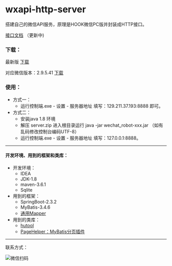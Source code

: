 # wxapi-http-server
搭建自己的微信API服务，原理是HOOK微信PC版并封装成HTTP接口。




[接口文档](https://xiaomujiayou.github.io/wxapi/ "接口文档") （更新中)

### 下载：

最新版 [下载](https://github.com/xiaomujiayou/wxapi-http-server/releases "下载")

对应微信版本：2.9.5.41 [下载](https://share.weiyun.com/egS8Mx3F "下载")


### 使用：


- 方式一：
  - 运行控制端.exe - 设置 - 服务器地址 填写：129.211.37.193:8888 即可。
- 方式二：
  - 安装java 1.8 环境
  - 解压 server.zip 进入根目录运行 java -jar wechat_robot-xxx.jar （如有乱码修改控制台编码UTF-8）
  - 运行控制端.exe - 设置 - 服务器地址 填写：127.0.0.1:8888。


------------

#### 开发环境、用到的框架和类库：
- 开发环境：
  - IDEA
  - JDK-1.8
  - maven-3.6.1
  - Sqlite
- 用到的框架：
  - SpringBoot-2.3.2
  - MyBatis-3.4.6
  - [通用Mapper](https://github.com/abel533/Mapper "通用Mapper")
- 用到的类库：
  - [hutool](https://github.com/looly/hutool "hutool")
  - [PageHelper：MyBatis分页插件](https://github.com/pagehelper/Mybatis-PageHelper "PageHelper：MyBatis分页插件")

------------
联系方式：

![微信扫码](https://mall-share.oss-cn-shanghai.aliyuncs.com/share/my.jpg?x-oss-process=image/resize,h_200,w_200 "微信扫码")
